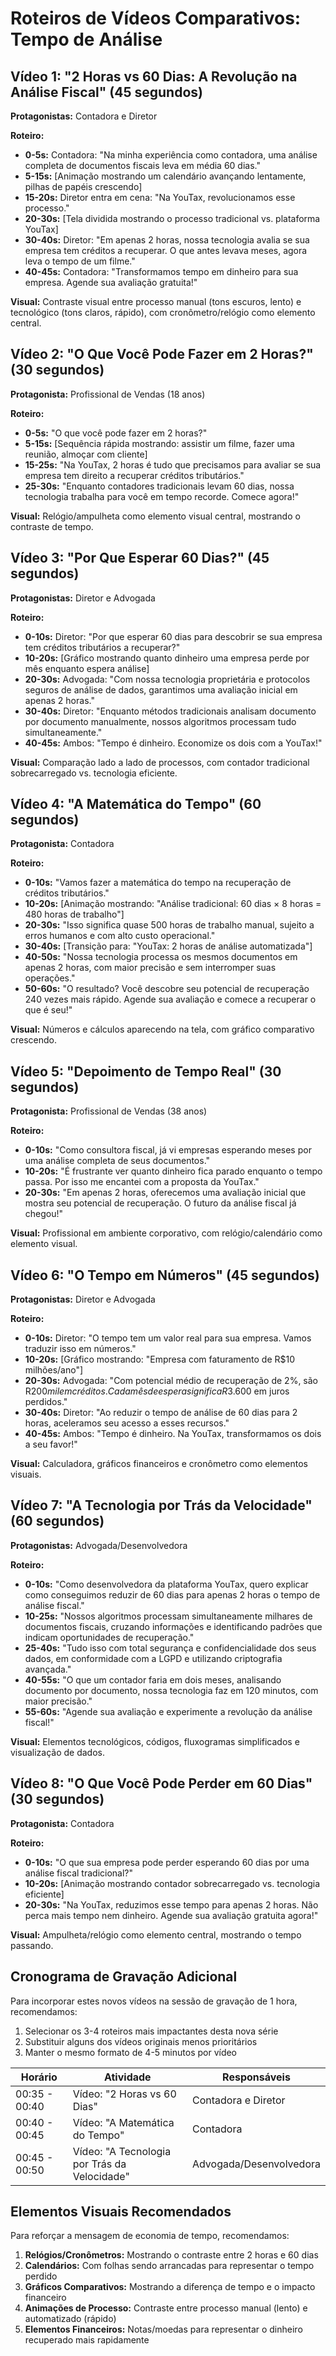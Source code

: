 # Roteiros de Vídeos Comparativos: Tempo de Análise

## Vídeo 1: "2 Horas vs 60 Dias: A Revolução na Análise Fiscal" (45 segundos)
**Protagonistas:** Contadora e Diretor

**Roteiro:**
- **0-5s:** Contadora: "Na minha experiência como contadora, uma análise completa de documentos fiscais leva em média 60 dias."
- **5-15s:** [Animação mostrando um calendário avançando lentamente, pilhas de papéis crescendo]
- **15-20s:** Diretor entra em cena: "Na YouTax, revolucionamos esse processo."
- **20-30s:** [Tela dividida mostrando o processo tradicional vs. plataforma YouTax]
- **30-40s:** Diretor: "Em apenas 2 horas, nossa tecnologia avalia se sua empresa tem créditos a recuperar. O que antes levava meses, agora leva o tempo de um filme."
- **40-45s:** Contadora: "Transformamos tempo em dinheiro para sua empresa. Agende sua avaliação gratuita!"

**Visual:** Contraste visual entre processo manual (tons escuros, lento) e tecnológico (tons claros, rápido), com cronômetro/relógio como elemento central.

## Vídeo 2: "O Que Você Pode Fazer em 2 Horas?" (30 segundos)
**Protagonista:** Profissional de Vendas (18 anos)

**Roteiro:**
- **0-5s:** "O que você pode fazer em 2 horas?"
- **5-15s:** [Sequência rápida mostrando: assistir um filme, fazer uma reunião, almoçar com cliente]
- **15-25s:** "Na YouTax, 2 horas é tudo que precisamos para avaliar se sua empresa tem direito a recuperar créditos tributários."
- **25-30s:** "Enquanto contadores tradicionais levam 60 dias, nossa tecnologia trabalha para você em tempo recorde. Comece agora!"

**Visual:** Relógio/ampulheta como elemento visual central, mostrando o contraste de tempo.

## Vídeo 3: "Por Que Esperar 60 Dias?" (45 segundos)
**Protagonistas:** Diretor e Advogada

**Roteiro:**
- **0-10s:** Diretor: "Por que esperar 60 dias para descobrir se sua empresa tem créditos tributários a recuperar?"
- **10-20s:** [Gráfico mostrando quanto dinheiro uma empresa perde por mês enquanto espera análise]
- **20-30s:** Advogada: "Com nossa tecnologia proprietária e protocolos seguros de análise de dados, garantimos uma avaliação inicial em apenas 2 horas."
- **30-40s:** Diretor: "Enquanto métodos tradicionais analisam documento por documento manualmente, nossos algoritmos processam tudo simultaneamente."
- **40-45s:** Ambos: "Tempo é dinheiro. Economize os dois com a YouTax!"

**Visual:** Comparação lado a lado de processos, com contador tradicional sobrecarregado vs. tecnologia eficiente.

## Vídeo 4: "A Matemática do Tempo" (60 segundos)
**Protagonista:** Contadora

**Roteiro:**
- **0-10s:** "Vamos fazer a matemática do tempo na recuperação de créditos tributários."
- **10-20s:** [Animação mostrando: "Análise tradicional: 60 dias × 8 horas = 480 horas de trabalho"]
- **20-30s:** "Isso significa quase 500 horas de trabalho manual, sujeito a erros humanos e com alto custo operacional."
- **30-40s:** [Transição para: "YouTax: 2 horas de análise automatizada"]
- **40-50s:** "Nossa tecnologia processa os mesmos documentos em apenas 2 horas, com maior precisão e sem interromper suas operações."
- **50-60s:** "O resultado? Você descobre seu potencial de recuperação 240 vezes mais rápido. Agende sua avaliação e comece a recuperar o que é seu!"

**Visual:** Números e cálculos aparecendo na tela, com gráfico comparativo crescendo.

## Vídeo 5: "Depoimento de Tempo Real" (30 segundos)
**Protagonista:** Profissional de Vendas (38 anos)

**Roteiro:**
- **0-10s:** "Como consultora fiscal, já vi empresas esperando meses por uma análise completa de seus documentos."
- **10-20s:** "É frustrante ver quanto dinheiro fica parado enquanto o tempo passa. Por isso me encantei com a proposta da YouTax."
- **20-30s:** "Em apenas 2 horas, oferecemos uma avaliação inicial que mostra seu potencial de recuperação. O futuro da análise fiscal já chegou!"

**Visual:** Profissional em ambiente corporativo, com relógio/calendário como elemento visual.

## Vídeo 6: "O Tempo em Números" (45 segundos)
**Protagonistas:** Diretor e Advogada

**Roteiro:**
- **0-10s:** Diretor: "O tempo tem um valor real para sua empresa. Vamos traduzir isso em números."
- **10-20s:** [Gráfico mostrando: "Empresa com faturamento de R$10 milhões/ano"]
- **20-30s:** Advogada: "Com potencial médio de recuperação de 2%, são R$200 mil em créditos. Cada mês de espera significa R$3.600 em juros perdidos."
- **30-40s:** Diretor: "Ao reduzir o tempo de análise de 60 dias para 2 horas, aceleramos seu acesso a esses recursos."
- **40-45s:** Ambos: "Tempo é dinheiro. Na YouTax, transformamos os dois a seu favor!"

**Visual:** Calculadora, gráficos financeiros e cronômetro como elementos visuais.

## Vídeo 7: "A Tecnologia por Trás da Velocidade" (60 segundos)
**Protagonistas:** Advogada/Desenvolvedora

**Roteiro:**
- **0-10s:** "Como desenvolvedora da plataforma YouTax, quero explicar como conseguimos reduzir de 60 dias para apenas 2 horas o tempo de análise fiscal."
- **10-25s:** "Nossos algoritmos processam simultaneamente milhares de documentos fiscais, cruzando informações e identificando padrões que indicam oportunidades de recuperação."
- **25-40s:** "Tudo isso com total segurança e confidencialidade dos seus dados, em conformidade com a LGPD e utilizando criptografia avançada."
- **40-55s:** "O que um contador faria em dois meses, analisando documento por documento, nossa tecnologia faz em 120 minutos, com maior precisão."
- **55-60s:** "Agende sua avaliação e experimente a revolução da análise fiscal!"

**Visual:** Elementos tecnológicos, códigos, fluxogramas simplificados e visualização de dados.

## Vídeo 8: "O Que Você Pode Perder em 60 Dias" (30 segundos)
**Protagonista:** Contadora

**Roteiro:**
- **0-10s:** "O que sua empresa pode perder esperando 60 dias por uma análise fiscal tradicional?"
- **10-20s:** [Animação mostrando contador sobrecarregado vs. tecnologia eficiente]
- **20-30s:** "Na YouTax, reduzimos esse tempo para apenas 2 horas. Não perca mais tempo nem dinheiro. Agende sua avaliação gratuita agora!"

**Visual:** Ampulheta/relógio como elemento central, mostrando o tempo passando.

## Cronograma de Gravação Adicional

Para incorporar estes novos vídeos na sessão de gravação de 1 hora, recomendamos:

1. Selecionar os 3-4 roteiros mais impactantes desta nova série
2. Substituir alguns dos vídeos originais menos prioritários
3. Manter o mesmo formato de 4-5 minutos por vídeo

| Horário | Atividade | Responsáveis |
|---------|-----------|--------------|
| 00:35 - 00:40 | Vídeo: "2 Horas vs 60 Dias" | Contadora e Diretor |
| 00:40 - 00:45 | Vídeo: "A Matemática do Tempo" | Contadora |
| 00:45 - 00:50 | Vídeo: "A Tecnologia por Trás da Velocidade" | Advogada/Desenvolvedora |

## Elementos Visuais Recomendados

Para reforçar a mensagem de economia de tempo, recomendamos:

1. **Relógios/Cronômetros:** Mostrando o contraste entre 2 horas e 60 dias
2. **Calendários:** Com folhas sendo arrancadas para representar o tempo perdido
3. **Gráficos Comparativos:** Mostrando a diferença de tempo e o impacto financeiro
4. **Animações de Processo:** Contraste entre processo manual (lento) e automatizado (rápido)
5. **Elementos Financeiros:** Notas/moedas para representar o dinheiro recuperado mais rapidamente
